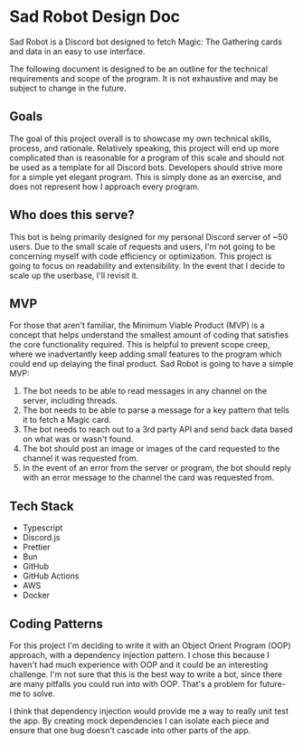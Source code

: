 # Sad Robot Design Doc

Sad Robot is a Discord bot designed to fetch Magic: The Gathering cards and data in an easy to use interface.

The following document is designed to be an outline for the technical requirements and scope of the program. It is not exhaustive and may be subject to change in the future.

## Goals

The goal of this project overall is to showcase my own technical skills, process, and rationale. Relatively speaking, this project will end up more complicated than is reasonable for a program of this scale and should not be used as a template for all Discord bots. Developers should strive more for a simple yet elegant program. This is simply done as an exercise, and does not represent how I approach every program.

## Who does this serve?

This bot is being primarily designed for my personal Discord server of ~50 users. Due to the small scale of requests and users, I'm not going to be concerning myself with code efficiency or optimization. This project is going to focus on readability and extensibility. In the event that I decide to scale up the userbase, I'll revisit it.

## MVP

For those that aren't familiar, the Minimum Viable Product (MVP) is a concept that helps understand the smallest amount of coding that satisfies the core functionality required. This is helpful to prevent scope creep, where we inadvertantly keep adding small features to the program which could end up delaying the final product. Sad Robot is going to have a simple MVP:

1. The bot needs to be able to read messages in any channel on the server, including threads.
2. The bot needs to be able to parse a message for a key pattern that tells it to fetch a Magic card.
3. The bot needs to reach out to a 3rd party API and send back data based on what was or wasn't found.
4. The bot should post an image or images of the card requested to the channel it was requested from.
5. In the event of an error from the server or program, the bot should reply with an error message to the channel the card was requested from.

## Tech Stack

- Typescript
- Discord.js
- Prettier
- Bun
- GitHub
- GitHub Actions
- AWS
- Docker

## Coding Patterns

For this project I'm deciding to write it with an Object Orient Program (OOP) approach, with a dependency injection pattern. I chose this because I haven't had much experience with OOP and it could be an interesting challenge. I'm not sure that this is the best way to write a bot, since there are many pitfalls you could run into with OOP. That's a problem for future-me to solve.

I think that dependency injection would provide me a way to really unit test the app. By creating mock dependencies I can isolate each piece and ensure that one bug doesn't cascade into other parts of the app.
